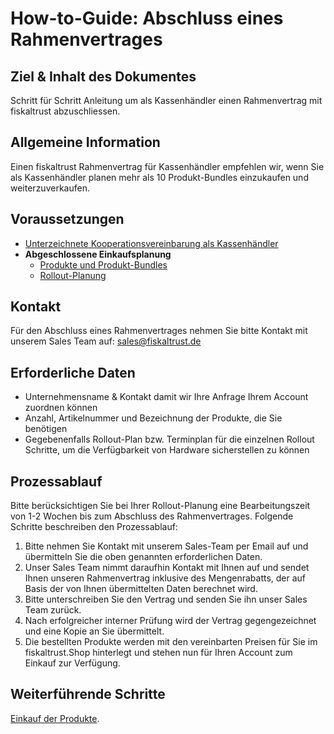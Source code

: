 # How-to-Guide: Abschluss eines Rahmenvertrages

## Ziel & Inhalt des Dokumentes

Schritt für Schritt Anleitung um als Kassenhändler einen Rahmenvertrag mit fiskaltrust abzuschliessen.

## Allgemeine Information

Einen fiskaltrust Rahmenvertrag für Kassenhändler empfehlen wir, wenn Sie als Kassenhändler planen mehr als 10 Produkt-Bundles einzukaufen und weiterzuverkaufen.

## Voraussetzungen

- [Unterzeichnete Kooperationsvereinbarung als Kassenhändler](voraussetzungen-einkauf.md)
- **Abgeschlossene Einkaufsplanung**
  - [Produkte und Produkt-Bundles](../01-produkte/README.md)
  - [Rollout-Planung](rollout-scenarios.md) 

## Kontakt

Für den Abschluss eines Rahmenvertrages nehmen Sie bitte Kontakt mit unserem Sales Team auf: 
[sales@fiskaltrust.de](mailto:sales@fiskaltrust.de)

## Erforderliche Daten

- Unternehmensname & Kontakt damit wir Ihre Anfrage Ihrem Account zuordnen können
- Anzahl, Artikelnummer und Bezeichnung der Produkte, die Sie benötigen
- Gegebenenfalls Rollout-Plan bzw. Terminplan für die einzelnen Rollout Schritte, um die Verfügbarkeit von Hardware sicherstellen zu können

## Prozessablauf

Bitte berücksichtigen Sie bei Ihrer Rollout-Planung eine Bearbeitungszeit von 1-2 Wochen bis zum Abschluss des Rahmenvertrages. Folgende Schritte beschreiben den Prozessablauf:

1. Bitte nehmen Sie Kontakt mit unserem Sales-Team per Email auf und übermitteln Sie die oben genannten erforderlichen Daten.
2. Unser Sales Team nimmt daraufhin Kontakt mit Ihnen auf und sendet Ihnen unseren Rahmenvertrag inklusive des Mengenrabatts, der auf Basis der von Ihnen übermittelten Daten berechnet wird.
3. Bitte unterschreiben Sie den Vertrag und senden Sie ihn unser Sales Team zurück.
4. Nach erfolgreicher interner Prüfung wird der Vertrag gegengezeichnet und eine Kopie an Sie übermittelt.
5. Die bestellten Produkte werden mit den vereinbarten Preisen für Sie im fiskaltrust.Shop hinterlegt und stehen nun für Ihren Account zum Einkauf zur Verfügung.

## Weiterführende Schritte

[Einkauf der Produkte](02-purchase.md).



